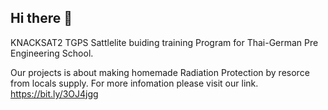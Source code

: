 ## Hi there 👋


KNACKSAT2 TGPS
Sattlelite buiding training Program for Thai-German Pre Engineering School.

Our projects is about making homemade Radiation Protection by resorce from locals supply.
For more infomation please visit our link. https://bit.ly/3OJ4jgg
<!--

**Here are some ideas to get you started:**

🙋‍♀️ A short introduction - what is your organization all about?
🌈 Contribution guidelines - how can the community get involved?
👩‍💻 Useful resources - where can the community find your docs? Is there anything else the community should know?
🍿 Fun facts - what does your team eat for breakfast?
🧙 Remember, you can do mighty things with the power of [Markdown](https://docs.github.com/github/writing-on-github/getting-started-with-writing-and-formatting-on-github/basic-writing-and-formatting-syntax)
-->
